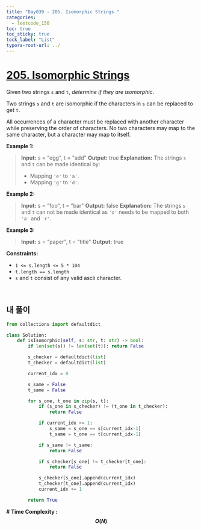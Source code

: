 ```yaml
---
title: "Day039 - 205. Isomorphic Strings "
categories:
  - leetcode_150
toc: true
toc_sticky: true
tock_label: "List"
typora-root-url: ../
---
```


# [205. Isomorphic Strings](https://leetcode.com/problems/isomorphic-strings/)

Given two strings `s` and `t`, *determine if they are isomorphic*.

Two strings `s` and `t` are isomorphic if the characters in `s` can be replaced to get `t`.

All occurrences of a character must be replaced with another character while preserving the order of characters. No two characters may map to the same character, but a character may map to itself.

 

**Example 1:**

> **Input:** s = "egg", t = "add"
> **Output:** true
> **Explanation:**
> The strings `s` and `t` can be made identical by:
>
> - Mapping `'e'` to `'a'`.
> - Mapping `'g'` to `'d'`.

**Example 2:**

>**Input:** s = "foo", t = "bar"
>**Output:** false
>**Explanation:**
>The strings `s` and `t` can not be made identical as `'o'` needs to be mapped to both `'a'` and `'r'`.

**Example 3:**

>**Input:** s = "paper", t = "title"
>**Output:** true

 

**Constraints:**

- `1 <= s.length <= 5 * 104`
- `t.length == s.length`
- `s` and `t` consist of any valid ascii character.

<br>

## **내 풀이**

```python
from collections import defaultdict

class Solution:
    def isIsomorphic(self, s: str, t: str) -> bool:
        if len(set(s)) != len(set(t)): return False

        s_checker = defaultdict(list)
        t_checker = defaultdict(list)

        current_idx = 0

        s_same = False
        t_same = False

        for s_one, t_one in zip(s, t):          
            if (s_one in s_checker) != (t_one in t_checker):
                return False

            if current_idx >= 1:
                s_same = s_one == s[current_idx-1]
                t_same = t_one == t[current_idx-1]

            if s_same != t_same:
                return False

            if s_checker[s_one] != t_checker[t_one]:
                return False

            s_checker[s_one].append(current_idx)
            t_checker[t_one].append(current_idx)
            current_idx += 1

        return True
```




**\# Time Complexity  : $$O(N)$$** 

<br>

```python
```

